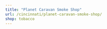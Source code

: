 ```yaml
---
title: "Planet Caravan Smoke Shop"
url: /cincinnati/planet-caravan-smoke-shop/
shop: tobacco
---
```

